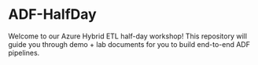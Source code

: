 # ADF-HalfDay
Welcome to our Azure Hybrid ETL half-day workshop! This repository will guide you through demo + lab documents for you to build end-to-end ADF pipelines. 
